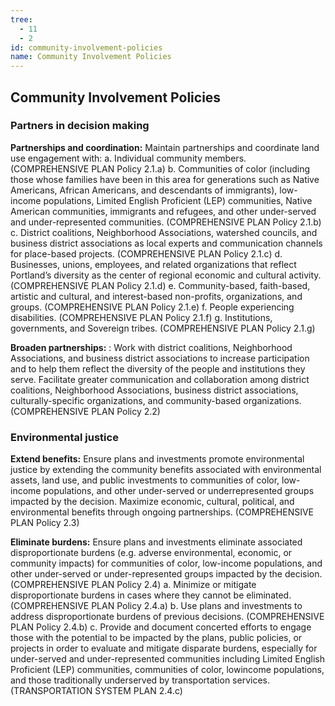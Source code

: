 ```yaml
---
tree:
  - 11
  - 2
id: community-involvement-policies
name: Community Involvement Policies
---
```

## Community Involvement Policies

### Partners in decision making
**Partnerships and coordination:** Maintain partnerships and coordinate land use engagement
with:
a. Individual community members. (COMPREHENSIVE PLAN Policy 2.1.a)
b. Communities of color (including those whose families have been in this area for
generations such as Native Americans, African Americans, and descendants of
immigrants), low-income populations, Limited English Proficient (LEP) communities,
Native American communities, immigrants and refugees, and other under-served and
under-represented communities. (COMPREHENSIVE PLAN Policy 2.1.b)
c. District coalitions, Neighborhood Associations, watershed councils, and business
district associations as local experts and communication channels for place-based
projects. (COMPREHENSIVE PLAN Policy 2.1.c)
d. Businesses, unions, employees, and related organizations that reflect Portland’s
diversity as the center of regional economic and cultural activity. (COMPREHENSIVE PLAN Policy
2.1.d)
e. Community-based, faith-based, artistic and cultural, and interest-based non-profits,
organizations, and groups. (COMPREHENSIVE PLAN Policy 2.1.e)
f. People experiencing disabilities. (COMPREHENSIVE PLAN Policy 2.1.f)
g. Institutions, governments, and Sovereign tribes. (COMPREHENSIVE PLAN Policy 2.1.g)

**Broaden partnerships:** : Work with district coalitions, Neighborhood Associations, and business
district associations to increase participation and to help them reflect the diversity of the
people and institutions they serve. Facilitate greater communication and collaboration among
district coalitions, Neighborhood Associations, business district associations, culturally-specific
organizations, and community-based organizations. (COMPREHENSIVE PLAN Policy 2.2)

### Environmental justice

**Extend benefits:** Ensure plans and investments promote environmental justice by extending
the community benefits associated with environmental assets, land use, and public investments
to communities of color, low-income populations, and other under-served or underrepresented groups impacted by the decision. Maximize economic, cultural, political, and
environmental benefits through ongoing partnerships. (COMPREHENSIVE PLAN Policy 2.3)

**Eliminate burdens:** Ensure plans and investments eliminate associated disproportionate
burdens (e.g. adverse environmental, economic, or community impacts) for communities of
color, low-income populations, and other under-served or under-represented groups impacted
by the decision. (COMPREHENSIVE PLAN Policy 2.4)
a. Minimize or mitigate disproportionate burdens in cases where they cannot be
eliminated. (COMPREHENSIVE PLAN Policy 2.4.a)
b. Use plans and investments to address disproportionate burdens of previous
decisions. (COMPREHENSIVE PLAN Policy 2.4.b)
c. Provide and document concerted efforts to engage those with the potential to be
impacted by the plans, public policies, or projects in order to evaluate and mitigate
disparate burdens, especially for under-served and under-represented communities
including Limited English Proficient (LEP) communities, communities of color, lowincome populations, and those traditionally underserved by transportation services.
(TRANSPORTATION SYSTEM PLAN 2.4.c)

